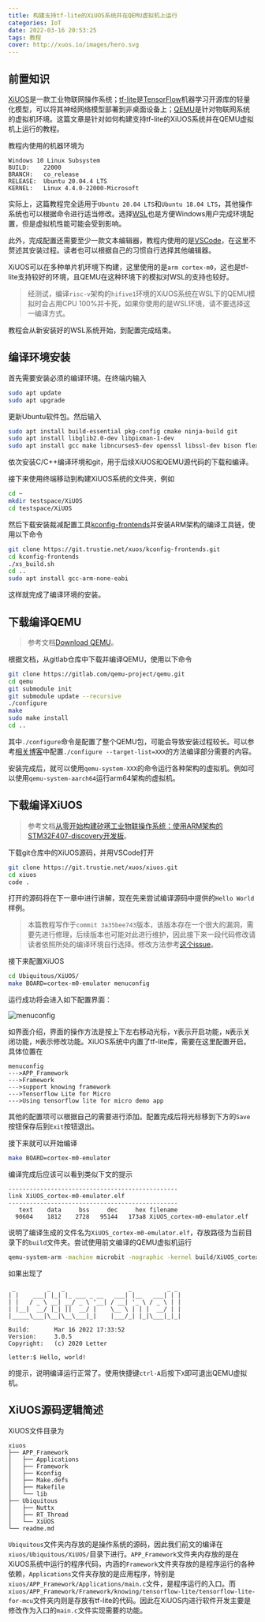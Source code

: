 ```yaml
---
title: 构建支持tf-lite的XiUOS系统并在QEMU虚拟机上运行
categories: IoT
date: 2022-03-16 20:53:25
tags: 教程
cover: http://xuos.io/images/hero.svg
---
```



## 前置知识

[XiUOS](http://xuos.io/)是一款工业物联网操作系统；[tf-lite](https://www.tensorflow.org/lite)是[TensorFlow](https://www.tensorflow.org/)机器学习开源库的轻量化模型，可以将其神经网络模型部署到非桌面设备上；[QEMU](https://www.qemu.org/)是针对物联网系统的虚拟机环境。这篇文章是针对如何构建支持tf-lite的XiUOS系统并在QEMU虚拟机上运行的教程。

<!-- more -->

教程内使用的机器环境为

```text
Windows 10 Linux Subsystem
BUILD:    22000
BRANCH:   co_release
RELEASE:  Ubuntu 20.04.4 LTS
KERNEL:   Linux 4.4.0-22000-Microsoft
```

实际上，这篇教程完全适用于`Ubuntu 20.04 LTS`和`Ubuntu 18.04 LTS`，其他操作系统也可以根据命令进行适当修改。选择[WSL](https://docs.microsoft.com/en-us/windows/wsl/install)也是方便Windows用户完成环境配置，但是虚拟机性能可能会受到影响。

此外，完成配置还需要至少一款文本编辑器，教程内使用的是[VSCode](https://code.visualstudio.com/)，在这里不赘述其安装过程。读者也可以根据自己的习惯自行选择其他编辑器。

XiUOS可以在多种单片机环境下构建，这里使用的是`arm cortex-m0`，这也是tf-lite支持较好的环境，且QEMU在这种环境下的模拟对WSL的支持也较好。

> 经测试，编译`risc-v`架构的`hifive1`环境的XiUOS系统在WSL下的QEMU模拟时会占用CPU 100%并卡死，如果你使用的是WSL环境，请不要选择这一编译方式。

教程会从新安装好的WSL系统开始，到配置完成结束。

## 编译环境安装

首先需要安装必须的编译环境。在终端内输入

```bash
sudo apt update
sudo apt upgrade
```

更新Ubuntu软件包。然后输入

```bash
sudo apt install build-essential pkg-config cmake ninja-build git
sudo apt install libglib2.0-dev libpixman-1-dev
sudo apt install gcc make libncurses5-dev openssl libssl-dev bison flex libelf-dev autoconf libtool gperf libc6-dev
```

依次安装C/C++编译环境和git，用于后续XiUOS和QEMU源代码的下载和编译。

接下来使用终端移动到构建XiUOS系统的文件夹，例如

```bash
cd ~
mkdir testspace/XiUOS
cd testspace/XiUOS
```

然后下载安装裁减配置工具[kconfig-frontends](https://www.gitlink.org.cn/projects/xuos/kconfig-frontends)并安装ARM架构的编译工具链，使用以下命令

```bash
git clone https://git.trustie.net/xuos/kconfig-frontends.git
cd kconfig-frontends
./xs_build.sh
cd ..
sudo apt install gcc-arm-none-eabi
```

这样就完成了编译环境的安装。

## 下载编译QEMU

> 参考文档[Download QEMU](https://www.qemu.org/download/)。

根据文档，从gitlab仓库中下载并编译QEMU，使用以下命令

```bash
git clone https://gitlab.com/qemu-project/qemu.git
cd qemu
git submodule init
git submodule update --recursive
./configure
make
sudo make install
cd ..
```

其中`./configure`命令是配置了整个QEMU包，可能会导致安装过程较长。可以参考[相关博客](https://xyzzpwn.top/2020/09/10/ubuntu-bian-yi-an-zhuang-qemu/)中配置`./configure --target-list=XXX`的方法编译部分需要的内容。

安装完成后，就可以使用`qemu-system-XXX`的命令运行各种架构的虚拟机。例如可以使用`qemu-system-aarch64`运行arm64架构的虚拟机。

## 下载编译XiUOS

> 参考文档[从零开始构建矽璓工业物联操作系统：使用ARM架构的STM32F407-discovery开发板](http://xuos.io/doc/appdev/start_from_scratch/stm32f407-st-discovery.html)。

下载git仓库中的XiUOS源码，并用VSCode打开

```bash
git clone https://git.trustie.net/xuos/xiuos.git
cd xiuos
code .
```

打开的源码将在下一章中进行讲解，现在先来尝试编译源码中提供的`Hello World`样例。

> 本篇教程写作于`commit 3a35bee743`版本，该版本存在一个很大的漏洞，需要先进行修理，后续版本也可能对此进行维护，因此接下来一段代码修改请读者依照所处的编译环境自行选择。修改方法参考[这个issue](https://gitlink.org.cn/xuos/xiuos/issues/52079)。

接下来配置XiUOS

```bash
cd Ubiquitous/XiUOS/
make BOARD=cortex-m0-emulator menuconfig
```

运行成功将会进入如下配置界面：

![menuconfig](https://z4a.net/images/2022/03/16/menuconfig.png)

如界面介绍，界面的操作方法是按上下左右移动光标，`Y`表示开启功能，`N`表示关闭功能，`M`表示修改功能。XiUOS系统中内置了tf-lite库，需要在这里配置开启。具体位置在

```text
menuconfig
--->APP_Framework
--->Framework
--->support knowing framework
--->Tensorflow Lite for Micro
--->Using tensorflow lite for micro demo app
```

其他的配置项可以根据自己的需要进行添加。配置完成后将光标移到下方的`Save`按钮保存后到`Exit`按钮退出。

接下来就可以开始编译

```bash
make BOARD=cortex-m0-emulator
```

编译完成后应该可以看到类似下文的提示

```text
------------------------------------------------
link XiUOS_cortex-m0-emulator.elf
------------------------------------------------
   text    data     bss     dec     hex filename
  90604    1812    2728   95144   173a8 XiUOS_cortex-m0-emulator.elf
```

说明了编译生成的文件名为`XiUOS_cortex-m0-emulator.elf`，存放路径为当前目录下的`build`文件夹。尝试使用前文编译的QEMU虚拟机运行

```bash
qemu-system-arm -machine microbit -nographic -kernel build/XiUOS_cortex-m0-emulator.elf
```

如果出现了

```text
 _         _   _                  _          _ _
| |    ___| |_| |_ ___ _ __   ___| |__   ___| | |
| |   / _ \ __| __/ _ \ '__| / __| '_ \ / _ \ | |
| |__|  __/ |_| ||  __/ |    \__ \ | | |  __/ | |
|_____\___|\__|\__\___|_|    |___/_| |_|\___|_|_|

Build:       Mar 16 2022 17:33:52
Version:     3.0.5
Copyright:   (c) 2020 Letter

letter:$ Hello, world!
```

的提示，说明编译运行正常了。使用快捷键`ctrl-A`后按下`X`即可退出QEMU虚拟机。

## XiUOS源码逻辑简述

XiUOS文件目录为

```text
xiuos
├── APP_Framework
│   ├── Applications
│   ├── Framework
│   ├── Kconfig
│   ├── Make.defs
│   ├── Makefile
│   └── lib
├── Ubiquitous
│   ├── Nuttx
│   ├── RT_Thread
│   └── XiUOS
└── readme.md
```

`Ubiquitous`文件夹内存放的是操作系统的源码，因此我们前文的编译在`xiuos/Ubiquitous/XiUOS/`目录下进行。`APP_Framework`文件夹内存放的是在XiUOS系统中运行的程序代码，内涵的`Framework`文件夹存放的是程序运行的各种依赖，`Applications`文件夹存放的是应用程序，特别是`xiuos/APP_Framework/Applications/main.c`文件，是程序运行的入口。而`xiuos/APP_Framework/Framework/knowing/tensorflow-lite/tensorflow-lite-for-mcu`文件夹内则是存放有tf-lite的代码。因此在XiUOS内进行软件开发主要是修改作为入口的`main.c`文件实现需要的功能。
